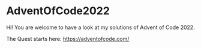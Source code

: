 # AdventOfCode2022

Hi! You are welcome to have a look at my solutions of Advent of Code 2022.

The Quest starts here: https://adventofcode.com/
